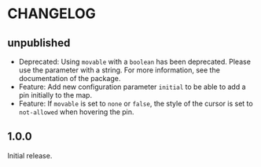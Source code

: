 # CHANGELOG

## unpublished

- Deprecated: Using `movable` with a `boolean` has been deprecated. Please use the parameter with a string. For more information, see the documentation of the package.
- Feature: Add new configuration parameter `initial` to be able to add a pin initially to the map.
- Feature: If `movable` is set to `none` or `false`, the style of the cursor is set to `not-allowed` when hovering the pin.

## 1.0.0

Initial release.
